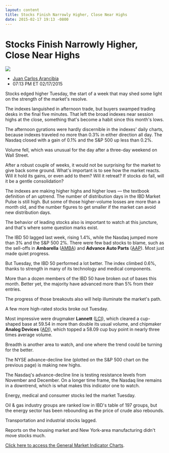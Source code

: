 ```yaml
---
layout: content
title: Stocks Finish Narrowly Higher, Close Near Highs
date: 2015-02-17 19:13 -0800
---
```



Stocks Finish Narrowly Higher, Close Near Highs
================================================


![](https://www.investors.com/wp-content/uploads/ibd-migrated-images/MPv_150218_635597839819624832.png)

* [Juan Carlos Arancibia](https://www.investors.com/author/juan-carlos-arancibia/ "Posts by Juan Carlos Arancibia")
* 07:13 PM ET 02/17/2015





Stocks edged higher Tuesday, the start of a week that may shed some light on the strength of the market's resolve.


The indexes languished in afternoon trade, but buyers swamped trading desks in the final five minutes. That left the broad indexes near session highs at the close, something that's become a habit since this month's lows.


The afternoon gyrations were hardly discernible in the indexes' daily charts, because indexes traveled no more than 0.3% in either direction all day. The Nasdaq closed with a gain of 0.1% and the S&P 500 up less than 0.2%.


Volume fell, which was unusual for the day after a three-day weekend on Wall Street.


After a robust couple of weeks, it would not be surprising for the market to give back some ground. What's important is to see how the market reacts. Will it hold its gains, or even add to them? Will it retreat? If stocks do fall, will it be a gentle consolidation?


The indexes are making higher highs and higher lows — the textbook definition of an uptrend. The number of distribution days in the IBD Market Pulse is still high. But some of those higher-volume losses are more than a month old, and the number figures to get smaller if the market can avoid new distribution days.


The behavior of leading stocks also is important to watch at this juncture, and that's where some question marks exist.


The IBD 50 lagged last week, rising 1.4%, while the Nasdaq jumped more than 3% and the S&P 500 2%. There were few bad stocks to blame, such as the sell-offs in **Ambarella** ([AMBA](https://research.investors.com/quote.aspx?symbol=AMBA)) and **Advance Auto Parts** ([AAP](https://research.investors.com/quote.aspx?symbol=AAP)). Most just made quiet progress.


But Tuesday, the IBD 50 performed a lot better. The index climbed 0.6%, thanks to strength in many of its technology and medical components.


More than a dozen members of the IBD 50 have broken out of bases this month. Better yet, the majority have advanced more than 5% from their entries.


The progress of those breakouts also will help illuminate the market's path.


A few more high-rated stocks broke out Tuesday.


Most impressive were drugmaker **Lannett** ([LCI](https://research.investors.com/quote.aspx?symbol=LCI)), which cleared a cup-shaped base at 59.54 in more than double its usual volume, and chipmaker **Analog Devices** ([ADI](https://research.investors.com/quote.aspx?symbol=ADI)), which topped a 58.09 cup buy point in nearly three times average volume.


Breadth is another area to watch, and one where the trend could be turning for the better.


The NYSE advance-decline line (plotted on the S&P 500 chart on the previous page) is making new highs.


The Nasdaq's advance-decline line is testing resistance levels from November and December. On a longer time frame, the Nasdaq line remains in a downtrend, which is what makes this indicator one to watch.


Energy, medical and consumer stocks led the market Tuesday.


Oil & gas industry groups are ranked low in IBD's table of 197 groups, but the energy sector has been rebounding as the price of crude also rebounds.


Transportation and industrial stocks lagged.


Reports on the housing market and New York-area manufacturing didn't move stocks much.


[Click here to access the General Market Indicator Charts](https://www.investors.com/pdf/GMI_021815.pdf).




